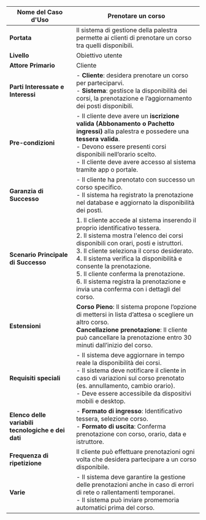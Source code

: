 | **Nome del Caso d'Uso**              | Prenotare un corso                                 |
|--------------------------------------|----------------------------------------------------|
| **Portata**                          | Il sistema di gestione della palestra permette ai clienti di prenotare un corso tra quelli disponibili. |
| **Livello**                          | Obiettivo utente                                   |
| **Attore Primario**                  | Cliente                                            |
| **Parti Interessate e Interessi**    | - **Cliente**: desidera prenotare un corso per parteciparvi.<br> - **Sistema**: gestisce la disponibilità dei corsi, la prenotazione e l’aggiornamento dei posti disponibili. |
| **Pre-condizioni**                   | - Il cliente deve avere un **iscrizione valida (Abbonamento o Pachetto ingressi)** alla palestra e possedere una **tessera valida**.<br> - Devono essere presenti corsi disponibili nell’orario scelto.<br> - Il cliente deve avere accesso al sistema tramite app o portale. |
| **Garanzia di Successo**             | - Il cliente ha prenotato con successo un corso specifico.<br> - Il sistema ha registrato la prenotazione nel database e aggiornato la disponibilità dei posti. |
| **Scenario Principale di Successo**  | 1. Il cliente accede al sistema inserendo il proprio identificativo tessera.<br> 2. Il sistema mostra l'elenco dei corsi disponibili con orari, posti e istruttori.<br> 3. Il cliente seleziona il corso desiderato.<br> 4. Il sistema verifica la disponibilità e consente la prenotazione.<br> 5. Il cliente conferma la prenotazione.<br> 6. Il sistema registra la prenotazione e invia una conferma con i dettagli del corso. |
| **Estensioni**                       | **Corso Pieno**: Il sistema propone l’opzione di mettersi in lista d’attesa o scegliere un altro corso.<br> **Cancellazione prenotazione**: Il cliente può cancellare la prenotazione entro 30 minuti dall’inizio del corso. |
| **Requisiti speciali**               | - Il sistema deve aggiornare in tempo reale la disponibilità dei corsi.<br> - Il sistema deve notificare il cliente in caso di variazioni sul corso prenotato (es. annullamento, cambio orario).<br> - Deve essere accessibile da dispositivi mobili e desktop. |
| **Elenco delle variabili tecnologiche e dei dati** | - **Formato di ingresso**: Identificativo tessera, selezione corso.<br> - **Formato di uscita**: Conferma prenotazione con corso, orario, data e istruttore. |
| **Frequenza di ripetizione**         | Il cliente può effettuare prenotazioni ogni volta che desidera partecipare a un corso disponibile. |
| **Varie**                            | - Il sistema deve garantire la gestione delle prenotazioni anche in caso di errori di rete o rallentamenti temporanei.<br> - Il sistema può inviare promemoria automatici prima del corso. |
